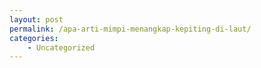 ```yaml
---
layout: post
permalink: /apa-arti-mimpi-menangkap-kepiting-di-laut/
categories:
    - Uncategorized
---
```


